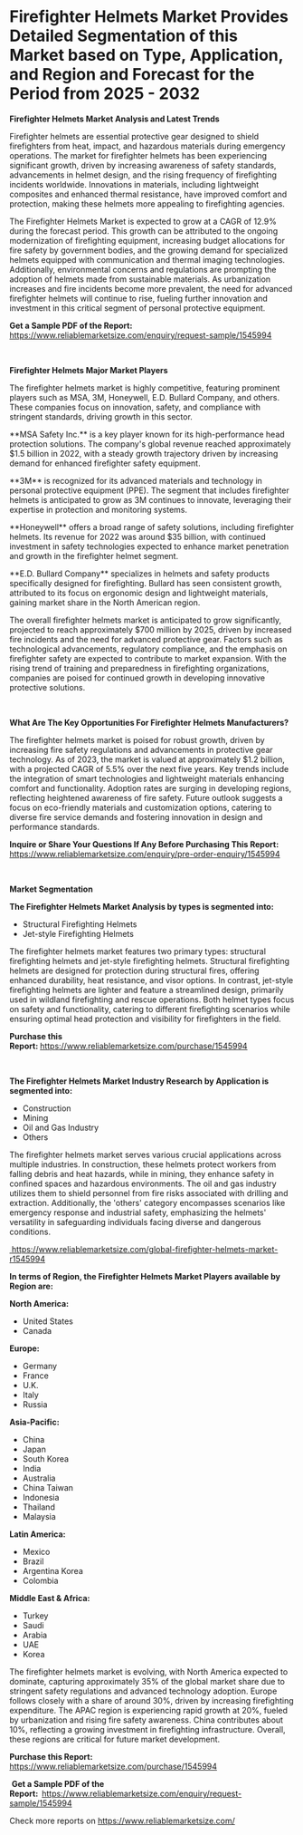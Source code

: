 <p><h1>Firefighter Helmets Market Provides Detailed Segmentation of this Market based on Type, Application, and Region and Forecast for the Period from 2025 - 2032</h1></p><p><strong>Firefighter Helmets Market Analysis and Latest Trends</strong></p>
<p><p>Firefighter helmets are essential protective gear designed to shield firefighters from heat, impact, and hazardous materials during emergency operations. The market for firefighter helmets has been experiencing significant growth, driven by increasing awareness of safety standards, advancements in helmet design, and the rising frequency of firefighting incidents worldwide. Innovations in materials, including lightweight composites and enhanced thermal resistance, have improved comfort and protection, making these helmets more appealing to firefighting agencies.</p><p>The Firefighter Helmets Market is expected to grow at a CAGR of 12.9% during the forecast period. This growth can be attributed to the ongoing modernization of firefighting equipment, increasing budget allocations for fire safety by government bodies, and the growing demand for specialized helmets equipped with communication and thermal imaging technologies. Additionally, environmental concerns and regulations are prompting the adoption of helmets made from sustainable materials. As urbanization increases and fire incidents become more prevalent, the need for advanced firefighter helmets will continue to rise, fueling further innovation and investment in this critical segment of personal protective equipment.</p></p>
<p><strong>Get a Sample PDF of the Report:&nbsp;</strong> <a href="https://www.reliablemarketsize.com/enquiry/request-sample/1545994?utm_campaign=1939&utm_medium=2&utm_source=Github&utm_content=ia&utm_term=06022025&utm_id=firefighter-helmets">https://www.reliablemarketsize.com/enquiry/request-sample/1545994</a></p>
<p>&nbsp;</p>
<p><strong>Firefighter Helmets Major Market Players</strong></p>
<p><p>The firefighter helmets market is highly competitive, featuring prominent players such as MSA, 3M, Honeywell, E.D. Bullard Company, and others. These companies focus on innovation, safety, and compliance with stringent standards, driving growth in this sector.</p><p>**MSA Safety Inc.** is a key player known for its high-performance head protection solutions. The company's global revenue reached approximately $1.5 billion in 2022, with a steady growth trajectory driven by increasing demand for enhanced firefighter safety equipment.</p><p>**3M** is recognized for its advanced materials and technology in personal protective equipment (PPE). The segment that includes firefighter helmets is anticipated to grow as 3M continues to innovate, leveraging their expertise in protection and monitoring systems.</p><p>**Honeywell** offers a broad range of safety solutions, including firefighter helmets. Its revenue for 2022 was around $35 billion, with continued investment in safety technologies expected to enhance market penetration and growth in the firefighter helmet segment.</p><p>**E.D. Bullard Company** specializes in helmets and safety products specifically designed for firefighting. Bullard has seen consistent growth, attributed to its focus on ergonomic design and lightweight materials, gaining market share in the North American region.</p><p>The overall firefighter helmets market is anticipated to grow significantly, projected to reach approximately $700 million by 2025, driven by increased fire incidents and the need for advanced protective gear. Factors such as technological advancements, regulatory compliance, and the emphasis on firefighter safety are expected to contribute to market expansion. With the rising trend of training and preparedness in firefighting organizations, companies are poised for continued growth in developing innovative protective solutions.</p></p>
<p>&nbsp;</p>
<p><strong>What Are The Key Opportunities For Firefighter Helmets Manufacturers?</strong></p>
<p><p>The firefighter helmets market is poised for robust growth, driven by increasing fire safety regulations and advancements in protective gear technology. As of 2023, the market is valued at approximately $1.2 billion, with a projected CAGR of 5.5% over the next five years. Key trends include the integration of smart technologies and lightweight materials enhancing comfort and functionality. Adoption rates are surging in developing regions, reflecting heightened awareness of fire safety. Future outlook suggests a focus on eco-friendly materials and customization options, catering to diverse fire service demands and fostering innovation in design and performance standards.</p></p>
<p><strong>Inquire or Share Your Questions If Any Before Purchasing This Report:</strong> <a href="https://www.reliablemarketsize.com/enquiry/pre-order-enquiry/1545994?utm_campaign=1939&utm_medium=2&utm_source=Github&utm_content=ia&utm_term=06022025&utm_id=firefighter-helmets">https://www.reliablemarketsize.com/enquiry/pre-order-enquiry/1545994</a></p>
<p>&nbsp;</p>
<p><strong>Market Segmentation</strong></p>
<p><strong>The Firefighter Helmets Market Analysis by types is segmented into:</strong></p>
<p><ul><li>Structural Firefighting Helmets</li><li>Jet-style Firefighting Helmets</li></ul></p>
<p><p>The firefighter helmets market features two primary types: structural firefighting helmets and jet-style firefighting helmets. Structural firefighting helmets are designed for protection during structural fires, offering enhanced durability, heat resistance, and visor options. In contrast, jet-style firefighting helmets are lighter and feature a streamlined design, primarily used in wildland firefighting and rescue operations. Both helmet types focus on safety and functionality, catering to different firefighting scenarios while ensuring optimal head protection and visibility for firefighters in the field.</p></p>
<p><strong>Purchase this Report:&nbsp;</strong><a href="https://www.reliablemarketsize.com/purchase/1545994?utm_campaign=1939&utm_medium=2&utm_source=Github&utm_content=ia&utm_term=06022025&utm_id=firefighter-helmets">https://www.reliablemarketsize.com/purchase/1545994</a></p>
<p>&nbsp;</p>
<p><strong>The Firefighter Helmets Market Industry Research by Application is segmented into:</strong></p>
<p><ul><li>Construction</li><li>Mining</li><li>Oil and Gas Industry</li><li>Others</li></ul></p>
<p><p>The firefighter helmets market serves various crucial applications across multiple industries. In construction, these helmets protect workers from falling debris and heat hazards, while in mining, they enhance safety in confined spaces and hazardous environments. The oil and gas industry utilizes them to shield personnel from fire risks associated with drilling and extraction. Additionally, the 'others' category encompasses scenarios like emergency response and industrial safety, emphasizing the helmets' versatility in safeguarding individuals facing diverse and dangerous conditions.</p></p>
<p><a href="https://www.reliablemarketsize.com/global-firefighter-helmets-market-r1545994?utm_campaign=1939&utm_medium=2&utm_source=Github&utm_content=ia&utm_term=06022025&utm_id=firefighter-helmets">&nbsp;https://www.reliablemarketsize.com/global-firefighter-helmets-market-r1545994</a></p>
<p><strong>In terms of Region, the Firefighter Helmets Market Players available by Region are:</strong></p>
<p>
    <p> <strong> North America: </strong>
        <ul>
            <li>United States</li>
            <li>Canada</li>
        </ul>
        </p> 
    <p> <strong> Europe: </strong>
        <ul>
            <li>Germany</li>
            <li>France</li>
            <li>U.K.</li>
            <li>Italy</li>
            <li>Russia</li>
        </ul>
        </p> 
    <p> <strong> Asia-Pacific: </strong>
        <ul>
            <li>China</li>
            <li>Japan</li>
            <li>South Korea</li>
            <li>India</li>
            <li>Australia</li>
            <li>China Taiwan</li>
            <li>Indonesia</li>
            <li>Thailand</li>
            <li>Malaysia</li>
        </ul>
        </p> 
    <p> <strong> Latin America: </strong>
        <ul>
            <li>Mexico</li>
            <li>Brazil</li>
            <li>Argentina Korea</li>
            <li>Colombia</li>
        </ul>
        </p> 
    <p> <strong> Middle East & Africa: </strong>
        <ul>
            <li>Turkey</li>
            <li>Saudi</li>
            <li>Arabia</li>
            <li>UAE</li>
            <li>Korea</li>
        </ul>
    </p>
    </p>
<p><p>The firefighter helmets market is evolving, with North America expected to dominate, capturing approximately 35% of the global market share due to stringent safety regulations and advanced technology adoption. Europe follows closely with a share of around 30%, driven by increasing firefighting expenditure. The APAC region is experiencing rapid growth at 20%, fueled by urbanization and rising fire safety awareness. China contributes about 10%, reflecting a growing investment in firefighting infrastructure. Overall, these regions are critical for future market development.</p></p>
<p><strong>Purchase this Report: </strong><a href="https://www.reliablemarketsize.com/purchase/1545994?utm_campaign=1939&utm_medium=2&utm_source=Github&utm_content=ia&utm_term=06022025&utm_id=firefighter-helmets">https://www.reliablemarketsize.com/purchase/1545994</a></p>
<p>&nbsp;<strong>Get a Sample PDF of the Report:&nbsp;&nbsp;</strong><a href="https://www.reliablemarketsize.com/enquiry/request-sample/1545994?utm_campaign=1939&utm_medium=2&utm_source=Github&utm_content=ia&utm_term=06022025&utm_id=firefighter-helmets">https://www.reliablemarketsize.com/enquiry/request-sample/1545994</a></p>
<p><strong></strong></p>
<p>Check more reports on <a href="https://www.reliablemarketsize.com/?utm_campaign=1939&utm_medium=2&utm_source=Github&utm_content=ia&utm_term=06022025&utm_id=firefighter-helmets">https://www.reliablemarketsize.com/</a></p>